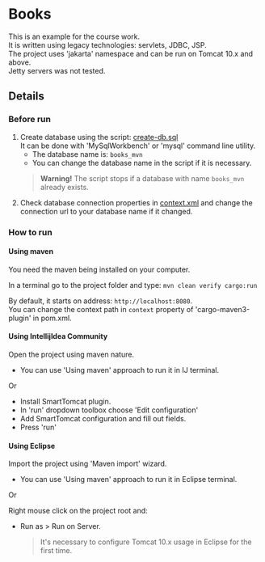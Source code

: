 # Books

This is an example for the course work. \
It is written using legacy technologies: servlets, JDBC, JSP. \
The project uses 'jakarta' namespace and can be run on Tomcat 10.x and above. \
Jetty servers was not tested.

## Details

### Before run

1. Create database using the script: [create-db.sql](sql/create-db.sql) \
   It can be done with 'MySqlWorkbench' or 'mysql' command line utility.
   - The database name is: `books_mvn`
   - You can change the database name in the script if it is necessary.
   > **Warning!** The script stops if a database with name `books_mvn` already exists.
2. Check database connection properties in [context.xml](src/main/webapp/META-INF/context.xml)
   and change the connection url to your database name if it changed.

### How to run

#### Using maven

You need the maven being installed on your computer.

In a terminal go to the project folder and type: `mvn clean verify cargo:run`

By default, it starts on address: `http://localhost:8080`. \
You can change the context path in `context` property of 'cargo-maven3-plugin' in pom.xml.

#### Using IntellijIdea Community

Open the project using maven nature. 
- You can use 'Using maven' approach to run it in IJ terminal.

Or 

- Install SmartTomcat plugin. 
- In 'run' dropdown toolbox choose 'Edit configuration'
- Add SmartTomcat configuration and fill out fields.
- Press 'run'

#### Using Eclipse

Import the project using 'Maven import' wizard.
- You can use 'Using maven' approach to run it in Eclipse terminal.

Or

Right mouse click on the project root and:
- Run as > Run on Server.
  > It's necessary to configure Tomcat 10.x usage in Eclipse for the first time.
